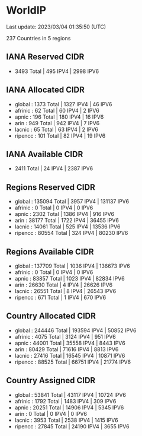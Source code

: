 # WorldIP

Last update: 2023/03/04 01:35:50 (UTC)

237 Countries in 5 regions

## IANA Reserved CIDR

- 3493 Total | 495 IPV4 | 2998 IPV6

## IANA Allocated CIDR

- global : 1373 Total | 1327 IPV4 | 46 IPV6
- afrinic : 62 Total | 60 IPV4 | 2 IPV6
- apnic : 196 Total | 180 IPV4 | 16 IPV6
- arin : 949 Total | 942 IPV4 | 7 IPV6
- lacnic : 65 Total | 63 IPV4 | 2 IPV6
- ripencc : 101 Total | 82 IPV4 | 19 IPV6

## IANA Available CIDR

- 2411 Total | 24 IPV4 | 2387 IPV6

## Regions Reserved CIDR

- global : 135094 Total | 3957 IPV4 | 131137 IPV6
- afrinic : 0 Total | 0 IPV4 | 0 IPV6
- apnic : 2302 Total | 1386 IPV4 | 916 IPV6
- arin : 38177 Total | 1722 IPV4 | 36455 IPV6
- lacnic : 14061 Total | 525 IPV4 | 13536 IPV6
- ripencc : 80554 Total | 324 IPV4 | 80230 IPV6

## Regions Available CIDR

- global : 137709 Total | 1036 IPV4 | 136673 IPV6
- afrinic : 0 Total | 0 IPV4 | 0 IPV6
- apnic : 83857 Total | 1023 IPV4 | 82834 IPV6
- arin : 26630 Total | 4 IPV4 | 26626 IPV6
- lacnic : 26551 Total | 8 IPV4 | 26543 IPV6
- ripencc : 671 Total | 1 IPV4 | 670 IPV6

## Country Allocated CIDR

- global : 244446 Total | 193594 IPV4 | 50852 IPV6
- afrinic : 4075 Total | 3124 IPV4 | 951 IPV6
- apnic : 44001 Total | 35558 IPV4 | 8443 IPV6
- arin : 80429 Total | 71616 IPV4 | 8813 IPV6
- lacnic : 27416 Total | 16545 IPV4 | 10871 IPV6
- ripencc : 88525 Total | 66751 IPV4 | 21774 IPV6

## Country Assigned CIDR

- global : 53841 Total | 43117 IPV4 | 10724 IPV6
- afrinic : 1792 Total | 1483 IPV4 | 309 IPV6
- apnic : 20251 Total | 14906 IPV4 | 5345 IPV6
- arin : 0 Total | 0 IPV4 | 0 IPV6
- lacnic : 3953 Total | 2538 IPV4 | 1415 IPV6
- ripencc : 27845 Total | 24190 IPV4 | 3655 IPV6
